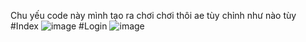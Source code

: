 Chu yếu code này mình tạo ra chơi chơi thôi ae tùy chỉnh như nào tùy
#Index
![image](https://github.com/user-attachments/assets/378796b7-5725-4c6a-8864-c065a6cc558b)
#Login
![image](https://github.com/user-attachments/assets/2cc8a09c-2eb6-46e9-aa59-d862e9eb3812)

